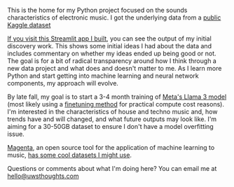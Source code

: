 This is the home for my Python project focused on the sounds characteristics of electronic music. I got the underlying data from a [public Kaggle dataset]([url](https://www.kaggle.com/datasets/mcfurland/10-m-beatport-tracks-spotify-audio-features))

[If you visit this Streamlit app I built]([url](https://uwsthoughts.streamlit.app/)), you can see the output of my initial discovery work. This shows some initial ideas I had about the data and includes commentary on whether my ideas ended up being good or not. The goal is for a bit of radical transparency around how I think through a new data project and what does and doesn't matter to me. As I learn more Python and start getting into machine learning and neural network components, my approach will evolve.

By late fall, my goal is to start a 3-4 month training of [Meta's Llama 3 model]([url](https://llama.meta.com/docs/model-cards-and-prompt-formats/meta-llama-3/)) (most likely using a [finetuning method]([url](https://llama.meta.com/docs/how-to-guides/fine-tuning)) for practical compute cost reasons). I'm interested in the characteristics of house and techno music and, how trends have and will changed, and what future outputs may look like. I'm aiming for a 30-50GB dataset to ensure I don't have a model overfitting issue. 

[Magenta]([url](https://magenta.tensorflow.org/)), an open source tool for the application of machine learning to music, [has some cool datasets I might use]([url](https://magenta.tensorflow.org/datasets)). 

Questions or comments about what I'm doing here? You can email me at hello@uwsthoughts.com

